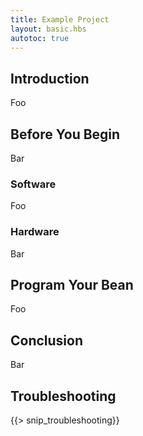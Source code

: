```yaml
---
title: Example Project
layout: basic.hbs
autotoc: true
---
```


## Introduction

Foo

## Before You Begin

Bar

### Software

Foo

### Hardware

Bar

## Program Your Bean

Foo

## Conclusion

Bar

## Troubleshooting

{{> snip_troubleshooting}}
